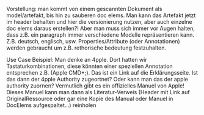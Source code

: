 Vorstellung: man kommt von einem gescannten Dokument als model/artefakt, bis hin zu sauberen doc elems.
Man kann das Artefakt jetzt im header behalten und hier die versionierung nutzen,
aber auch einzelne doc elems daraus erstellen?!
Aber man muss sich immer vor Augen halten, dass z.B. ein paragraph immer verschiedene Modelle repräsentieren kann.
Z.B. deutsch, englisch, usw.
Properties/Attribute (oder Annotationen) werden gebraucht um z.B. rethorische bedeutung festzuhalten.


Use Case Beispiel: Man denke an 4pple. Dort hatten wir Tastaturkombinationen,
diese könnten einer speziellen Annotation entsprechen z.B. (Apple CMD+;).
Das ist ein Link auf die Erklärungsseite. Ist das dann der 4pple Authority zugeortnet?
Oder kann man das der apple authority zuornen? Vermutlich gibt es ein offizielles Manuel von Apple!
Dieses Manuel kann man dann als Literatur-Verweis (Header mit Link auf OriginalRessource oder gar eine Kopie des Manual oder Manuel in DocElems aufgespaltet...) reinholen
